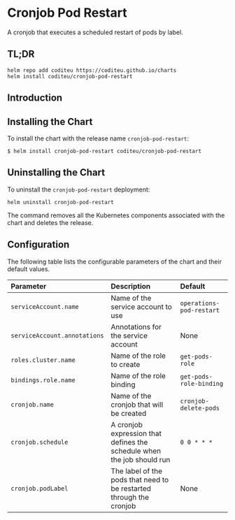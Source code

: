 # Cronjob Pod Restart

A cronjob that executes a scheduled restart of pods by label.

## TL;DR

```console
helm repo add coditeu https://coditeu.github.io/charts
helm install coditeu/cronjob-pod-restart
```

## Introduction

## Installing the Chart

To install the chart with the release name `cronjob-pod-restart`:

```console
$ helm install cronjob-pod-restart coditeu/cronjob-pod-restart
```

## Uninstalling the Chart

To uninstall the `cronjob-pod-restart` deployment:

```console
helm uninstall cronjob-pod-restart
```

The command removes all the Kubernetes components associated with the chart and
deletes the release.

## Configuration

The following table lists the configurable parameters of the chart and
their default values.

| Parameter                    | Description                                                              | Default                       |
|:-----------------------------|:-------------------------------------------------------------------------|:------------------------------|
| `serviceAccount.name`        | Name of the service account to use                                       | `operations-pod-restart`      |
| `serviceAccount.annotations` | Annotations for the service account                                      | None                          |
| `roles.cluster.name`         | Name of the role to create                                               | `get-pods-role`               |
| `bindings.role.name`         | Name of the role binding                                                 | `get-pods-role-binding`       |
| `cronjob.name`               | Name of the cronjob that will be created                                 | `cronjob-delete-pods`         |
| `cronjob.schedule`           | A cronjob expression that defines the schedule when the job should run   | `0 0 * * *`                   |
| `cronjob.podLabel`           | The label of the pods that need to be restarted through the cronjob      | None                          |